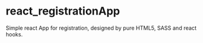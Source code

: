 # react_registrationApp
Simple react App for registration, designed by pure HTML5, SASS and react hooks.
